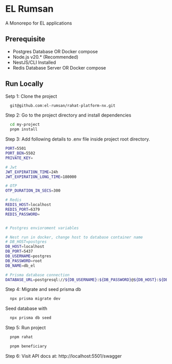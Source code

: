 # EL Rumsan

A Monorepo for EL applications

## Prerequisite

- Postgres Database OR Docker compose
- Node.js v20.\* (Recommended)
- NestJS/CLI Installed
- Redis Database Server OR Docker compose

## Run Locally

Setp 1: Clone the project

```bash
  git@github.com:el-rumsan/rahat-platform-nx.git
```

Step 2: Go to the project directory and install dependencies

```bash
  cd my-project
  pnpm install
```

Step 3: Add following details to .env file inside project root directory.

```bash
PORT=5501
PORT_BEN=5502
PRIVATE_KEY=

# Jwt
JWT_EXPIRATION_TIME=24h
JWT_EXPIRATION_LONG_TIME=180000

# OTP
OTP_DURATION_IN_SECS=300

# Redis
REDIS_HOST=localhost
REDIS_PORT=6379
REDIS_PASSWORD=


# Postgres envioroment variables

# Nest run in docker, change host to database container name
# DB_HOST=postgres
DB_HOST=localhost
DB_PORT=5437
DB_USERNAME=postgres
DB_PASSWORD=root
DB_NAME=db_el

# Prisma database connection
DATABASE_URL=postgresql://${DB_USERNAME}:${DB_PASSWORD}@${DB_HOST}:${DB_PORT}/${DB_NAME}?schema=public
```

Step 4: Migrate and seed prisma db

```bash
  npx prisma migrate dev
```

Seed database with

```bash
  npx prisma db seed
```

Step 5: Run project

```bash
  pnpm rahat
```

```bash
  pnpm beneficiary
```

Step 6: Visit API docs at: http://localhost:5501/swagger
